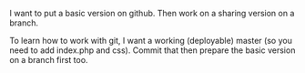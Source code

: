 I want to put a basic version on github. Then work on a sharing version on a branch.

To learn how to work with git, I want a working (deployable) master (so you need to add index.php and css). Commit that then prepare the basic version on a branch first too.

